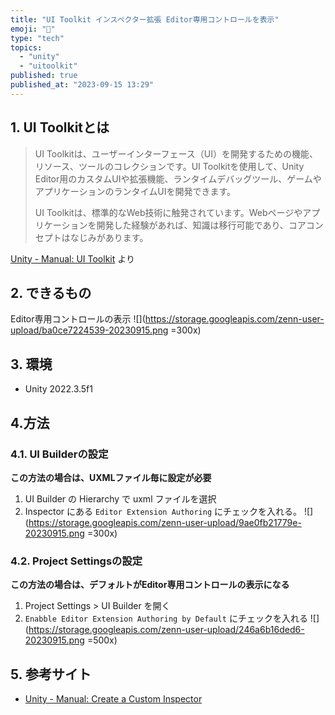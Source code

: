 ```yaml
---
title: "UI Toolkit インスペクター拡張 Editor専用コントロールを表示"
emoji: "🫥"
type: "tech"
topics:
  - "unity"
  - "uitoolkit"
published: true
published_at: "2023-09-15 13:29"
---
```


## 1. UI Toolkitとは

> UI Toolkitは、ユーザーインターフェース（UI）を開発するための機能、リソース、ツールのコレクションです。UI
> Toolkitを使用して、Unity Editor用のカスタムUIや拡張機能、ランタイムデバッグツール、ゲームやアプリケーションのランタイムUIを開発できます。
> 
> UI Toolkitは、標準的なWeb技術に触発されています。Webページやアプリケーションを開発した経験があれば、知識は移行可能であり、コアコンセプトはなじみがあります。

[Unity - Manual: UI Toolkit](https://docs.unity3d.com/2022.3/Documentation/Manual/UIElements.html) より

## 2. できるもの
Editor専用コントロールの表示
![](https://storage.googleapis.com/zenn-user-upload/ba0ce7224539-20230915.png =300x)

## 3. 環境
- Unity 2022.3.5f1

## 4.方法

### 4.1. UI Builderの設定
**この方法の場合は、UXMLファイル毎に設定が必要**

1. UI Builder の Hierarchy で uxml ファイルを選択
2. Inspector にある `Editor Extension Authoring` にチェックを入れる。
    ![](https://storage.googleapis.com/zenn-user-upload/9ae0fb21779e-20230915.png =300x)

### 4.2. Project Settingsの設定
**この方法の場合は、デフォルトがEditor専用コントロールの表示になる**

1. Project Settings > UI Builder を開く
2. `Enabble Editor Extension Authoring by Default` にチェックを入れる
    ![](https://storage.googleapis.com/zenn-user-upload/246a6b16ded6-20230915.png =500x)

## 5. 参考サイト
- [Unity - Manual: Create a Custom Inspector](https://docs.unity3d.com/2022.3/Documentation/Manual/UIE-HowTo-CreateCustomInspector.html)